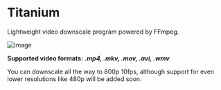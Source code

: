 # Titanium
Lightweight video downscale program powered by FFmpeg.

![image](https://github.com/HypeCrazed/Titanium/assets/123018649/459edfa1-8b23-49f7-ae39-947b6c608351)

**Supported video formats:** ***.mp4, .mkv, .mov, .avi, .wmv***

You can downscale all the way to 800p 10fps, although support for even lower resolutions like 480p will be added soon.
